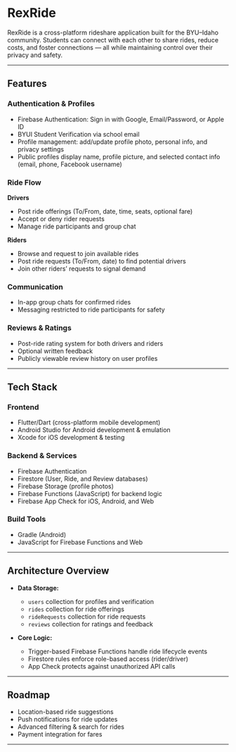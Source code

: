 # RexRide

RexRide is a cross-platform rideshare application built for the BYU–Idaho community. Students can connect with each other to share rides, reduce costs, and foster connections — all while maintaining control over their privacy and safety.

---

## Features

### **Authentication & Profiles**
- Firebase Authentication: Sign in with Google, Email/Password, or Apple ID  
- BYUI Student Verification via school email  
- Profile management: add/update profile photo, personal info, and privacy settings  
- Public profiles display name, profile picture, and selected contact info (email, phone, Facebook username)

### **Ride Flow**
**Drivers**  
- Post ride offerings (To/From, date, time, seats, optional fare)  
- Accept or deny rider requests  
- Manage ride participants and group chat  

**Riders**  
- Browse and request to join available rides  
- Post ride requests (To/From, date) to find potential drivers  
- Join other riders’ requests to signal demand  

### **Communication**
- In-app group chats for confirmed rides  
- Messaging restricted to ride participants for safety  

### **Reviews & Ratings**
- Post-ride rating system for both drivers and riders  
- Optional written feedback  
- Publicly viewable review history on user profiles  

---

## Tech Stack

### **Frontend**
- Flutter/Dart (cross-platform mobile development)  
- Android Studio for Android development & emulation  
- Xcode for iOS development & testing  

### **Backend & Services**
- Firebase Authentication  
- Firestore (User, Ride, and Review databases)  
- Firebase Storage (profile photos)  
- Firebase Functions (JavaScript) for backend logic  
- Firebase App Check for iOS, Android, and Web  

### **Build Tools**
- Gradle (Android)  
- JavaScript for Firebase Functions and Web  

---

## Architecture Overview
- **Data Storage:**  
  - `users` collection for profiles and verification  
  - `rides` collection for ride offerings  
  - `rideRequests` collection for ride requests  
  - `reviews` collection for ratings and feedback  

- **Core Logic:**  
  - Trigger-based Firebase Functions handle ride lifecycle events  
  - Firestore rules enforce role-based access (rider/driver)  
  - App Check protects against unauthorized API calls  

---

## Roadmap
- Location-based ride suggestions  
- Push notifications for ride updates  
- Advanced filtering & search for rides  
- Payment integration for fares  

---
